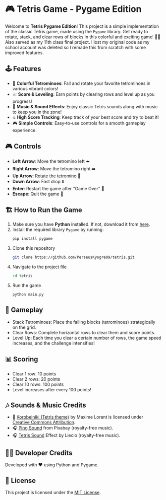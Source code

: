 # 🎮 Tetris Game - Pygame Edition

Welcome to **Tetris Pygame Edition**! This project is a simple implementation of the classic Tetris game, made using the `Pygame` library. Get ready to rotate, stack, and clear rows of blocks in this colorful and exciting game! 🧱🎉
Also served as my 11th class final project. I lost my original code as my school account was deleted so I remade this from scratch with some improved features.

## 🕹️ Features
- 🎨 **Colorful Tetrominoes**: Fall and rotate your favorite tetrominoes in various vibrant colors!
- 📈 **Score & Leveling**: Earn points by clearing rows and level up as you progress!
- 🎵 **Music & Sound Effects**: Enjoy classic Tetris sounds along with music to keep you in the zone!
- 🔝 **High Score Tracking**: Keep track of your best score and try to beat it!
- 🎮 **Simple Controls**: Easy-to-use controls for a smooth gameplay experience.

## 🎮 Controls
- **Left Arrow**: Move the tetromino left ⬅️
- **Right Arrow**: Move the tetromino right ➡️
- **Up Arrow**: Rotate the tetromino 🔄
- **Down Arrow**: Fast drop ⬇️
- **Enter**: Restart the game after "Game Over" 🔄
- **Escape**: Quit the game 🛑

## 🏗️ How to Run the Game

1. Make sure you have **Python** installed. If not, download it from [here](https://www.python.org/).
2. Install the required library `Pygame` by running:
   ```bash
   pip install pygame
3. Clone this repository
   ```bash
   git clone https://github.com/PerseusKyogre09/tetris.git
4. Navigate to the project file
   ```bash
   cd tetris
5. Run the game
   ```bash
   python main.py

## 🌈 Gameplay
- Stack Tetrominoes: Place the falling blocks (tetrominoes) strategically on the grid.
- Clear Rows: Complete horizontal rows to clear them and score points.
- Level Up: Each time you clear a certain number of rows, the game speed increases, and the challenge intensifies!

## 📊 Scoring
- Clear 1 row: 10 points
- Clear 2 rows: 20 points
- Clear 10 rows: 100 points
- Level increases after every 100 points!

## 🎶 Sounds & Music Credits
- 🎵 [Korobeiniki (Tetris theme)](https://commons.wikimedia.org/wiki/File:Korobe%C3%AFniki_music_sample.ogg) by Maxime Lorant is licensed under [Creative Commons Attribution](https://creativecommons.org/share-your-work/cclicenses/).
- 🎧 [Ping Sound](https://pixabay.com/sound-effects/search/ping/#:~:text=Royalty-free%20ping%20Sound%20Effects.%20Royalty-free%20No%20attribution%20required) from Pixabay (royalty-free music).
- 🎧 [Tetris Sound](https://pixabay.com/sound-effects/search/tetris%20/#:~:text=Royalty-free%20tetris%20Sound%20Effects.%20Royalty-free%20No%20attribution%20required) Effect by Liecio (royalty-free music).

## 🧑‍💻 Developer Credits
Developed with ❤️ using Python and Pygame.

## 📜 License
This project is licensed under the [MIT License](https://opensource.org/license/MIT#:~:text=The%20MIT%20License.%20Version%20N/A%20SPDX%20short%20identifier:).
